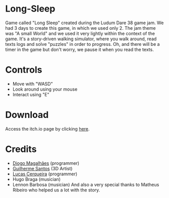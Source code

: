 # Long-Sleep
Game called "Long Sleep" created during the Ludum Dare 38 game jam. We had 3 days to create this game, 
in which we used only 2. The jam theme was "A small World" and we used it very lightly within the context of the game. 
It's a story-driven walking simulator, where you walk around, read texts logs and solve "puzzles" in order to progress. 
Oh, and there will be a timer in the game but don't worry, we pause it when you read the texts.

# Controls
- Move with "WASD"
- Look around using your mouse
- Interact using "E"

# Download
Access the itch.io page by clicking [here](https://gsantos.itch.io/longsleep).

# Credits
- [Diogo Magalhães](https://github.com/noc1243) (programmer)
- [Guilherme Santos](https://github.com/guizx) (3D Artist)
- [Lucas Cerqueira](https://github.com/Lucas-Cerqueira) (programmer)
- Hugo Braga (musician)
- Lennon Barbosa (musician)
And also a very special thanks to Matheus Ribeiro who helped us a lot with the story.

